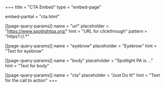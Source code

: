 +++
title = "CTA Embed"
type = "embed-page"

embed-partial = "cta.html"

[[page-query-params]]
name = "url"
placeholder = "https://www.spotlightpa.org/"
hint = "URL for clickthrough"
pattern = "https?://.*"

[[page-query-params]]
name = "eyebrow"
placeholder = "Eyebrow"
hint = "Text for eyebrow"

[[page-query-params]]
name = "body"
placeholder = "Spotlight PA is …"
hint = "Text for body"

[[page-query-params]]
name = "cta"
placeholder = "Just Do It!"
hint = "Text for the call to action"
+++
